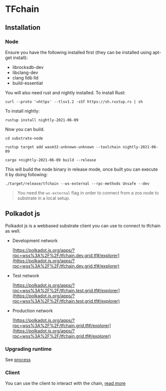 # TFchain

## Installation

### Node

Ensure you have the following installed first (they can be installed using apt-get install): 
- librocksdb-dev
- libclang-dev
- clang lldb lld
- build-essential 

You will also need  rust and nightly installed. 
To install Rust:
```
curl --proto '=https' --tlsv1.2 -sSf https://sh.rustup.rs | sh
```
To install nightly:
```
rustup install nightly-2021-06-09
```

Now you can build.

```
cd substrate-node

rustup target add wasm32-unknown-unknown --toolchain nightly-2021-06-09

cargo +nightly-2021-06-09 build --release
```

This will build the node binary in release mode, once built you can execute it by doing following:

```
./target/release/tfchain --ws-external --rpc-methods Unsafe --dev
```

> You need the `ws-external` flag in order to connect from a zos node to substrate in a local setup.

## Polkadot js

Polkadot js is a webbased substrate client you can use to connect to tfchain as well.

- Development network

    [https://polkadot.js.org/apps/?rpc=wss%3A%2F%2F/tfchain.dev.grid.tf#/explorer](https://polkadot.js.org/apps/?rpc=wss%3A%2F%2F/tfchain.dev.grid.tf#/explorer)
- Test network

    [https://polkadot.js.org/apps/?rpc=wss%3A%2F%2F/tfchain.test.grid.tf#/explorer](https://polkadot.js.org/apps/?rpc=wss%3A%2F%2F/tfchain.test.grid.tf#/explorer)

- Production network

    [https://polkadot.js.org/apps/?rpc=wss%3A%2F%2F/tfchain.grid.tf#/explorer](https://polkadot.js.org/apps/?rpc=wss%3A%2F%2F/tfchain.grid.tf#/explorer)

### Upgrading runtime

See [process](./substrate-node/upgrade_process.md)

### Client

You can use the client to interact with the chain, [read more](./cli-tool/readme.md)
